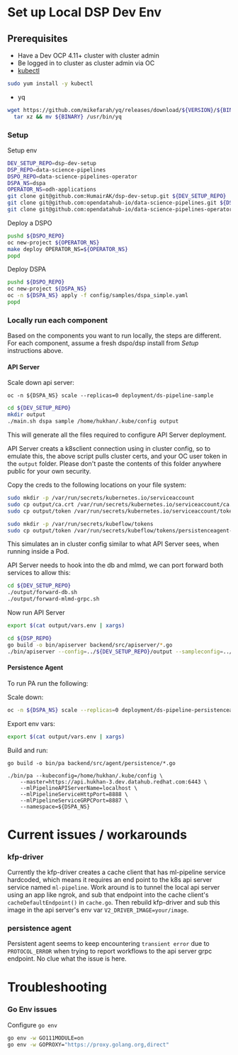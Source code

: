 # Set up Local DSP Dev Env

## Prerequisites
* Have a Dev OCP 4.11+ cluster with cluster admin
* Be logged in to cluster as cluster admin via OC
* [kubectl](https://kubernetes.io/docs/tasks/tools/install-kubectl-linux/#install-using-native-package-management)  
```bash
sudo yum install -y kubectl
```
* yq
```bash
wget https://github.com/mikefarah/yq/releases/download/${VERSION}/${BINARY}.tar.gz -O - |\
  tar xz && mv ${BINARY} /usr/bin/yq
```


### Setup

Setup env
```bash
DEV_SETUP_REPO=dsp-dev-setup
DSP_REPO=data-science-pipelines
DSPO_REPO=data-science-pipelines-operator
DSPA_NS=dspa
OPERATOR_NS=odh-applications
git clone git@github.com:HumairAK/dsp-dev-setup.git ${DEV_SETUP_REPO}
git clone git@github.com:opendatahub-io/data-science-pipelines.git ${DSP_REPO}
git clone git@github.com:opendatahub-io/data-science-pipelines-operator.git ${DSPO_REPO}
```

Deploy a DSPO
```bash
pushd ${DSPO_REPO}
oc new-project ${OPERATOR_NS}
make deploy OPERATOR_NS=${OPERATOR_NS}
popd
```

Deploy DSPA
```bash
pushd ${DSPO_REPO}
oc new-project ${DSPA_NS}
oc -n ${DSPA_NS} apply -f config/samples/dspa_simple.yaml
popd
```

### Locally run each component

Based on the components you want to run locally, the steps are different. For each component, assume a fresh dspo/dsp 
install from _Setup_ instructions above.

#### API Server

Scale down api server: 
```
oc -n ${DSPA_NS} scale --replicas=0 deployment/ds-pipeline-sample
```

```bash
cd ${DEV_SETUP_REPO}
mkdir output
./main.sh dspa sample /home/hukhan/.kube/config output
```
This will generate all the files required to configure API Server deployment.

API Server creats a k8sclient connection using in cluster config, so to emulate this, the above script pulls cluster 
certs, and your OC user token in the `output` folder. Please don't paste the contents of this folder anywhere public for
your own security.

Copy the creds to the following locations on your file system: 
```bash
sudo mkdir -p /var/run/secrets/kubernetes.io/serviceaccount
sudo cp output/ca.crt /var/run/secrets/kubernetes.io/serviceaccount/ca.crt
sudo cp output/token /var/run/secrets/kubernetes.io/serviceaccount/token

sudo mkdir -p /var/run/secrets/kubeflow/tokens
sudo cp output/token /var/run/secrets/kubeflow/tokens/persistenceagent-sa-token
```
This simulates an in cluster config similar to what API Server sees, when running inside a Pod.

API Server needs to hook into the db and mlmd, we can port forward both services to allow this:
```bash
cd ${DEV_SETUP_REPO}
./output/forward-db.sh
./output/forward-mlmd-grpc.sh
```

Now run API Server
```bash
export $(cat output/vars.env | xargs)

cd ${DSP_REPO}
go build -o bin/apiserver backend/src/apiserver/*.go
./bin/apiserver --config=../${DEV_SETUP_REPO}/output --sampleconfig=../${DEV_SETUP_REPO}/output/sample_config.json -logtostderr=true
```

#### Persistence Agent

To run PA run the following: 

Scale down: 
```bash
oc -n ${DSPA_NS} scale --replicas=0 deployment/ds-pipeline-persistenceagent-sample
```

Export env vars:
```bash
export $(cat output/vars.env | xargs)
```

Build and run:
```
go build -o bin/pa backend/src/agent/persistence/*.go

./bin/pa --kubeconfig=/home/hukhan/.kube/config \
    --master=https://api.hukhan-3.dev.datahub.redhat.com:6443 \
    --mlPipelineAPIServerName=localhost \
    --mlPipelineServiceHttpPort=8888 \
    --mlPipelineServiceGRPCPort=8887 \
    --namespace=${DSPA_NS}
```

# Current issues / workarounds


### kfp-driver
Currently the kfp-driver creates a cache client that has ml-pipeline service hardcoded, which means it requires an 
end point to the k8s api server service named `ml-pipeline`. Work around is to tunnel the local api server using an app
like ngrok, and sub that endpoint into the cache client's `cacheDefaultEndpoint()` in `cache.go`. Then rebuild kfp-driver
and sub this image in the api server's env var `V2_DRIVER_IMAGE=your/image`.

### persistence agent
Persistent agent seems to keep encountering `transient error` due to `PROTOCOL_ERROR` when trying to report workflows to
the api server grpc endpoint. No clue what the issue is here.


# Troubleshooting

### Go Env issues
Configure `go env`
```bash
go env -w GO111MODULE=on
go env -w GOPROXY="https://proxy.golang.org,direct"
```


[DSP]: https://github.com/opendatahub-io/data-science-pipelines
[DSPO]: https://github.com/opendatahub-io/data-science-pipelines-operator
